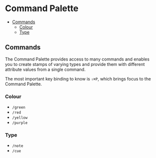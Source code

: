 # Command Palette

- [Commands](#commands)
    - [Colour](#colour)
    - [Type](#type)

<a name="commands"></a>
## Commands

The Command Palette provides access to many commands and enables you to create stamps of varying types and provide them with different attribute values from a single command.

The most important key binding to know is `⇧⌘P`, which brings focus to the Command Palette.

<a name="colour"></a>
### Colour
- `/green`
- `/red`
- `/yellow`
- `/purple`

<a name="type"></a>
### Type
- `/note`
- `/cue`
